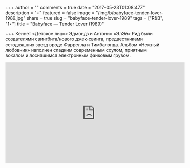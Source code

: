 +++
author = ""
comments = true
date = "2017-05-23T01:08:47Z"
description = "⋆"
featured = false
image = "/img/b/babyface-tender-lover-1989.jpg"
share = true
slug = "babyface-tender-lover-1989"
tags = ["R&B", "1⋆"]
title = "Babyface — Tender Lover (1989)"

+++
Кеннет «Детское лицо» Эдмондз и Антонио «ЭлЭй» Рид были создателями свингбита/нового джек-свинга, предвестниками сегодняшних звезд вроде Фаррелла и Тимбалэнда. Альбом «Нежный любовник» наполнен сладким современным соулом, приятным вокалом и лоснящимся электронным фанковым грувом.

<iframe width="560" height="315" src="https://www.youtube.com/embed/W3egbD56y-0" frameborder="0" allowfullscreen></iframe>